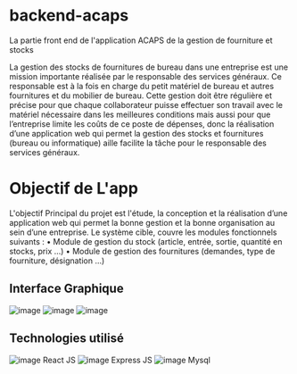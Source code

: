 # backend-acaps

La partie front end de l'application ACAPS de la gestion de fourniture et stocks 


La gestion des stocks de fournitures de bureau dans une entreprise est une mission importante réalisée par le responsable des services généraux. Ce responsable est à la fois en charge du petit matériel de bureau et autres fournitures et du mobilier de bureau. Cette gestion doit être régulière et précise pour que chaque collaborateur puisse effectuer son travail avec le matériel nécessaire dans les meilleures conditions mais aussi pour que l’entreprise limite les coûts de ce poste de dépenses, donc la réalisation d’une application web qui permet la gestion des stocks et fournitures (bureau ou informatique) aille facilite la tâche pour le responsable des services généraux.


# Objectif de L'app 


L'objectif Principal du projet est l'étude, la conception et la réalisation d’une application web qui permet la bonne gestion et la bonne organisation au sein d’une entreprise.
Le système cible, couvre les modules fonctionnels suivants :
  • Module de gestion du stock (article, entrée, sortie, quantité en stocks, prix …)
  • Module de gestion des fournitures (demandes, type de fourniture, désignation …)
  
  ## Interface Graphique
  ![image](https://user-images.githubusercontent.com/74151613/151836978-efe0d209-a275-48cf-9a09-0d394df85b92.png)
  ![image](https://user-images.githubusercontent.com/74151613/151837047-f89a2729-f62f-4892-bc63-8bc1f8c93f0b.png)
  ![image](https://user-images.githubusercontent.com/74151613/151837121-f79637ef-ebfe-4aa3-8ee3-6a45ddeb5150.png)

## Technologies utilisé 

![image](https://user-images.githubusercontent.com/74151613/151837290-adf9489f-6bc1-4a9d-9ec5-39c098c9bc8a.png)
React JS
![image](https://user-images.githubusercontent.com/74151613/151837330-15cf59cd-e50d-4e61-b8f8-1e0ae3fa6ee3.png)
Express JS
![image](https://user-images.githubusercontent.com/74151613/151837358-352558b1-7d06-46a1-88aa-6a09edeb4709.png)
Mysql
